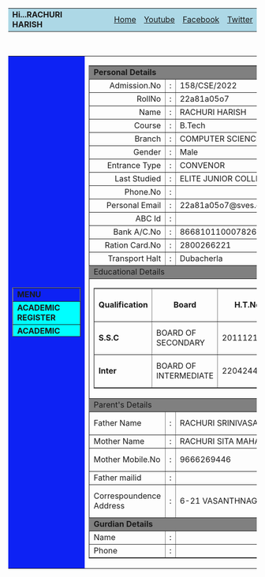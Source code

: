 <html>
<head>
<title>Resume</title>
<style>
.menu{ background-color:"#0D22F4";
       }
</style>
</head>
<body link="red">
<table align="center" width="70%">
<tr>
<table border="0" width="73.5%" bgcolor="#ADD8E6" cellpadding="10" align="center">
<td><b><font face="inter">Hi...RACHURI HARISH</font></b></td>
<td width="20%"><td><a href="">Home</a></td>
<td><a href="https://youtube.com/@Bgmsounds?feature=shared" target="blank">Youtube</a></td>
<td><a href="#" target="blank">Facebook</a></td>
<td><a href="#" target="blank">Twitter</a></td></td>
</table><br>


<table width="74.8%" align="center" border="0" cellspacing="5">
<tr>
<td bgcolor="#0D22F4">
<table border="1" style="border-collapse:collapse" cellpadding="4.8" cellspacing="5" height="100">
<tr><td class="menu" colspan="1"><b>MENU</b></td></tr>
<tr><td bgcolor="00FFFF"><b>ACADEMIC REGISTER</b></td></tr>
<tr><td bgcolor="00FFFF"><b>ACADEMIC CALENDER</b></td></tr>
<tr><td bgcolor="00FFFF"><b>ASSIGNMENT REPORT</b></td></tr>
<tr><td bgcolor="00FFFF"><b>ATTENDENCE</b></td></tr>
<tr><td bgcolor="00FFFF"><b>BACKLOGS</b></td></tr>
<tr><td bgcolor="00FFFF"><b>BOOK SEARCH</b></td></tr>
<tr><td bgcolor="00FFFF"><b>CHANGE PERSONAL DETAILS</b></td></tr>
<tr><td bgcolor="00FFFF"><b>CLASS ASSIGNMENTS</b></td></tr>
<tr><td bgcolor="00FFFF"><b>EXAM SCHEDULE</b></td></tr>
<tr><td bgcolor="00FFFF"><b>FEE DETAILS</b></td></tr>
<tr><td bgcolor="00FFFF"><b>FEEDBACK</b></td></tr>
<tr><td bgcolor="00FFFF"><b>GRADE CARD</b></td></tr>
<tr><td bgcolor="00FFFF"><b>INTERNAL EXAM RESULTS</b></td></tr>
<tr><td bgcolor="00FFFF"><b>LIBRARY BOOKS</b></td></tr>
<tr><td bgcolor="00FFFF"><b>MARKS</b></td></tr>
<tr><td bgcolor="00FFFF"><b>MY EXAM SEATING</b></td></tr>
<tr><td bgcolor="00FFFF"><b>NO DUE</b></td></tr>
<tr><td bgcolor="00FFFF"><b>ONLINE PAYMENT</b></td></tr>
<tr><td bgcolor="00FFFF"><b>PROFILE</b></td></tr>
<tr><td bgcolor="00FFFF"><b>PROJECT SEARCH</b></td></tr>
<tr><td bgcolor="00FFFF"><b>RECIPTS</b></td></tr>
<tr><td bgcolor="00FFFF"><b>RESOURCES</b></td></tr>
<tr><td bgcolor="00FFFF"><b>TIME TABLE</b></td></tr>



</table>
</td>
<td>
<table border="1" width="100%" style="border-collapse:collapse">
<tr><td colspan="6" width="100%" bgcolor="#808080"><b>Personal Details</b></td></tr>
<tr>
<td width="10%" align="right">Admission.No</td>
<td>:</td>
<td width="65%" align="left">158/CSE/2022</td>
<td rowspan="4" colspan="3" align="center" valign="middle"><img src="https://encrypted-tbn0.gstatic.com/images?q=tbn:ANd9GcRYMvAfPO_kq7eqt0c2BSMm2Bu--OPgnWhegYHGCeB6oBSYkj92CDAPJaq7pBVrUy7eJfU&usqp=CAU width="60" height="85" "></td>
</tr>
<tr>
<td align="right" width="10%">RollNo</td>
<td>:</td>
<td>22a81a05o7</td>
</tr>
<tr>
<td align="right">Name</td>
<td>:</td>
<td>RACHURI HARISH</td>
</tr>
<tr>
<td align="right">Course</td>
<td>:</td>
<td>B.Tech</td>
</tr>
<tr>
<td align="right">Branch</td>
<td>:</td>
<td width="50%">COMPUTER SCIENCE AND ENGINEERING</td>
<td align="right">Semester</td>
<td>:</td>
<td>III semester</td>
</tr>
<tr>
<td align="right">Gender</td>
<td>:</td>
<td>Male</td>
<td align="right">DOB</td>
<td>:</td>
<td>16/10/2004</td>
</tr>
<tr>
<td align="right">Entrance Type</td>
<td>:</td>
<td>CONVENOR</td>
<td> </td>
<td> </td>
<td> </td>
</tr>
<tr>
<td align="right">Last Studied</td>
<td>:</td>
<td>ELITE JUNIOR COLLEGE</td>
<td align="right">Joining Date</td>
<td>:</td>
<td>27/09/2022</td>
</tr>
<tr>
<td align="right">Phone.No</td>
<td>:</td>
<td> </td>
<td align="right">Mobile.No</td>
<td>:</td>
<td>9908545726</td>
</tr>
<tr>
<td align="right">Personal Email</td>
<td>:</td>
<td>22a81a05o7@sves.org.in</td>
<td align="right">College Email</td>
<td>:</td>
<td> </td>
</tr>
<tr>
<td align="right">ABC Id</td>
<td>:</td>
<td> </td>
<td align="right">Linkdin Profile</td>
<td>:</td>
<td> </td>
</tr>
<tr>
<td align="right">Bank A/C.No</td>
<td>:</td>
<td>866810110007826</td>
<td align="right">Adhar.No</td>
<td>:</td>
<td>468362447543</td>
</tr>
<tr>
<td align="right">Ration Card.No</td>
<td>:</td>
<td>2800266221</td>
<td align="right">Reimbursment</td>
<td>:</td>
<td>Yes</td>
</tr>
<tr>
<td align="right">Transport Halt</td>
<td>:</td>
<td colspan="3">Dubacherla</td>
<td> </td>
</tr>
<tr><td colspan="6" bgcolor="#808080">Educational Details</td></tr>
<td colspan="6">
<table border="1" style="border-collapse:collapse">
<tr>
<td align="center"><b>Qualification</b></td>
<td align="center"><b>Board</b></td>
<td align="center"><b>H.T.No</b></td>
<td align="center"><b>Year Of Pass</b></td>
<td align="center"><b>Institute</b></td>
<td align="center"><b>Max.Marks</b></td>
<td align="center"><b>Obtained Marks</b></td>
<td align="center"><b>%</b></td>
<td align="center"><b>Grade Points</b></td>
</tr>
<tr>
<td><b>S.S.C</b></td>
<td>BOARD OF SECONDARY</td>
<td>2011121858</td>
<td>2020</td>
<td>ELITE PUBLIC SCHOOL</td>
<td>600</td>
<td>571</td>
<td>95.17</td>
<td> </td>
</tr>
<tr>
<td><b>Inter</b></td>
<td>BOARD OF INTERMEDIATE</td>
<td>2204244569</td>
<td>2022</td>
<td>ELITE JUNIOR COLLEGE</td>
<td>1000</td>
<td>775</td>
<td>77.50</td>
<td> </td>
</tr>
</table></td>
<tr><td colspan="6" bgcolor="#808080">Parent's Details</td></tr>
<tr>
<td>Father Name</td>
<td>:</td>
<td>RACHURI SRINIVASA RAO</td>
<td>Occupation</td>
<td>:</td>
<td>DAILY WAGE EARNER</td>
</tr>
<tr>
<td>Mother Name</td>
<td>:</td>
<td>RACHURI SITA MAHALAKSHMI</td>
<td>Occupation</td>
<td>:</td>
<td>HOUSE WIFE</td>
</tr>
<tr>
<td>Mother Mobile.No</td>
<td>:</td>
<td>9666269446</td>
<td>Annual Income</td>
<td>:</td>
<td>60000</td>
</tr>
<tr>
<td>Father mailid</td>
<td>:</td>
<td> </td>
<td>Mother mailid</td>
<td>:</td>
<td> </td>
</tr>
<tr>
<td>Correspoundence Address</td>
<td>:</td>
<td>6-21 VASANTHNAGAR DUBACHERLA</td>
<td>Permenant Address</td>
<td>:</td>
<td>6-21 VASANTHNAGAR DUBACHERLA</td>
</tr>
<tr><td bgcolor="#808080" width="100%" colspan="6"><b>Gurdian Details</b></td></tr>
<tr>
<td>Name</td>
<td>:</td>
<td> </td>
<td>Address</td>
<td>:</td>
<td> </td>
</tr>
<tr>
<td>Phone</td>
<td>:</td>
<td> </td>
<td>Mobile</td>
<td>:</td>
<td> </td>
</tr>
</table>
</table><td/>


</body>
</html>

